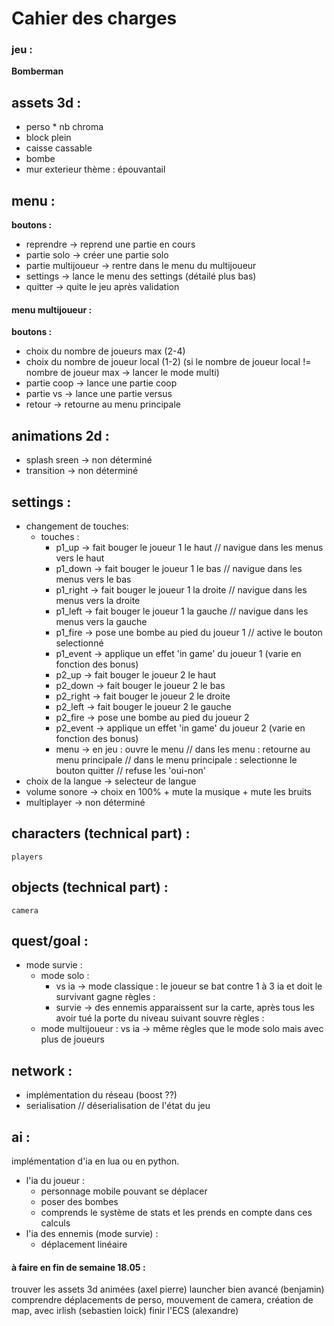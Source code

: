 Cahier des charges
==================

### jeu :
**__Bomberman__**

## assets 3d :
* perso * nb chroma
* block plein
* caisse cassable
* bombe
* mur exterieur
thème : épouvantail

## menu :
**boutons :**
* reprendre		-> reprend une partie en cours
* partie solo		-> créer une partie solo
* partie multijoueur	-> rentre dans le menu du multijoueur
* settings		-> lance le menu des settings (détailé plus bas)
* quitter		-> quite le jeu après validation

#### menu multijoueur :
**boutons :**
* choix du nombre de joueurs max (2-4)
* choix du nombre de joueur local (1-2) (si le nombre de joueur local != nombre de joueur max -> lancer le mode multi)
* partie coop		-> lance une partie coop
* partie vs		-> lance une partie versus
* retour		-> retourne au menu principale


## animations 2d :
* splash sreen		-> non déterminé  
* transition		-> non déterminé

## settings :
* changement de touches:
	* touches :
		- p1_up		-> fait bouger le joueur 1 le haut	// navigue dans les menus vers le haut
		- p1_down	-> fait bouger le joueur 1 le bas	// navigue dans les menus vers le bas
		- p1_right	-> fait bouger le joueur 1 la droite	// navigue dans les menus vers la droite
		- p1_left	-> fait bouger le joueur 1 la gauche	// navigue dans les menus vers la gauche
		- p1_fire	-> pose une bombe au pied du joueur 1	// active le bouton selectionné
		- p1_event	-> applique un effet 'in game' du joueur 1 (varie en fonction des bonus)
		- p2_up		-> fait bouger le joueur 2 le haut
		- p2_down	-> fait bouger le joueur 2 le bas
		- p2_right	-> fait bouger le joueur 2 le droite
		- p2_left	-> fait bouger le joueur 2 le gauche
		- p2_fire	-> pose une bombe au pied du joueur 2
		- p2_event	-> applique un effet 'in game' du joueur 2 (varie en fonction des bonus)
		- menu		-> en jeu : ouvre le menu // dans les menu : retourne au menu principale // dans le menu principale : selectionne le bouton quitter // refuse les 'oui-non'
* choix de la langue		-> selecteur de langue
* volume sonore			-> choix en 100% + mute la musique + mute les bruits
* multiplayer			-> non déterminé

## characters (technical part) :
	players

## objects (technical part) :
	camera

## quest/goal :
* mode survie :
	* mode solo :
		- vs ia		-> mode classique : le joueur se bat contre 1 à 3 ia et doit le survivant gagne
		règles :
		- survie		-> des ennemis apparaissent sur la carte, après tous les avoir tué la porte du niveau suivant souvre
		règles :
	* mode multijoueur :
		vs ia		-> même règles que le mode solo mais avec plus de joueurs

## network :
* implémentation du réseau (boost ??)
* serialisation // déserialisation de l'état du jeu

## ai :
implémentation d'ia en lua ou en python.
* l'ia du joueur :
	- personnage mobile pouvant se déplacer
	- poser des bombes
	- comprends le système de stats et les prends en compte dans ces calculs
* l'ia des ennemis (mode survie) :
	- déplacement linéaire

#### à faire en fin de semaine 18.05 :
trouver les assets 3d animées (axel pierre)
launcher bien avancé (benjamin)
comprendre déplacements de perso, mouvement de camera, création de map, avec irlish  (sebastien loick)
finir l'ECS (alexandre)